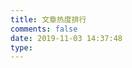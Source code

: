 ```yaml
---
title: 文章热度排行
comments: false
date: 2019-11-03 14:37:48
type:
---
```


<div id="top" style="margin-top:80px;">

</div>

<!-- Firebase App (the core Firebase SDK) is always required and must be listed first -->
<script src="https://www.gstatic.com/firebasejs/5.10.1/firebase-app.js"></script>

<!-- Add Firebase products that you want to use -->
<script src="https://www.gstatic.com/firebasejs/5.10.1/firebase-auth.js"></script>
<script src="https://www.gstatic.com/firebasejs/5.10.1/firebase-database.js"></script>

<script src="https://www.gstatic.com/firebasejs/5.10.1/firebase-firestore.js"></script>

<script>
  
  firebase.initializeApp({
      apiKey: 'AIzaSyDHD_PQ305bIqPrqf-orffWOZEeFRpGiPA', //你的apiKey
      projectId: 'xu-blog'  //你的projectId
   })
  
   var title= '';
   var count = 0;
   var url = '';
   const db = firebase.firestore();
   var collection =  'articles'; //主题配置文件配置的collection //{{ theme.firestore.collection }}';
   db.collection(collection).orderBy('count', 'desc').limit(10).get().then((querySnapshot) => {
       querySnapshot.forEach((doc) => {
       //  console.log(doc.id, " => ", doc.data());
           title = doc.id;
           count = doc.data().count;
           url = doc.data().url;
           var content="<h5><p>"+"<font color='#1C1C1C'>"+"【文章热度: "+count+" ℃】"+"</font>" + '&emsp;&emsp;' + "<span'><a href='"+url+"'>"+title+"</a></span>"+"</p></h5>";
           document.getElementById("top").innerHTML+=content
       });
   });

</script>
